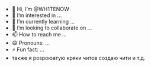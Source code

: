 - 👋 Hi, I’m @WH1TENOW
- 👀 I’m interested in ...
- 🌱 I’m currently learning ...
- 💞️ I’m looking to collaborate on ...
- 📫 How to reach me ...
- 😄 Pronouns: ...
- ⚡ Fun fact: ...
- также я розроюатую кряки читов создаю чити и т.д.

<!---
WH1TENOW/WH1TENOW is a ✨ special ✨ repository because its `README.md` (this file) appears on your GitHub profile.
You can click the Preview link to take a look at your changes.
--->
